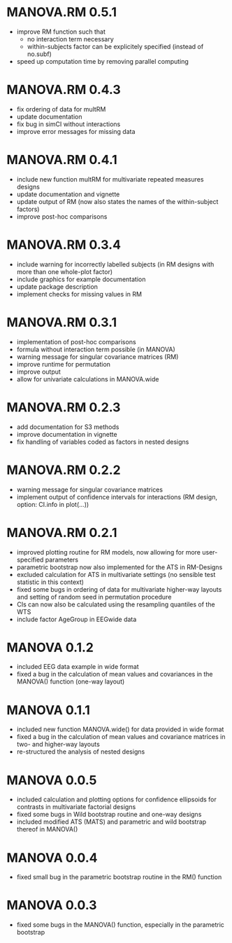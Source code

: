 # MANOVA.RM 0.5.1
* improve RM function such that
  - no interaction term necessary
  - within-subjects factor can be explicitely specified (instead of no.subf)
* speed up computation time by removing parallel computing

# MANOVA.RM 0.4.3
* fix ordering of data for multRM
* update documentation
* fix bug in simCI without interactions
* improve error messages for missing data

# MANOVA.RM 0.4.1
* include new function multRM for multivariate repeated measures designs
* update documentation and vignette
* update output of RM (now also states the names of the within-subject factors)
* improve post-hoc comparisons

# MANOVA.RM 0.3.4
* include warning for incorrectly labelled subjects (in RM designs with more than one whole-plot factor)
* include graphics for example documentation
* update package description
* implement checks for missing values in RM

# MANOVA.RM 0.3.1
* implementation of post-hoc comparisons
* formula without interaction term possible (in MANOVA)
* warning message for singular covariance matrices (RM)
* improve runtime for permutation
* improve output
* allow for univariate calculations in MANOVA.wide

# MANOVA.RM 0.2.3
* add documentation for S3 methods
* improve documentation in vignette
* fix handling of variables coded as factors in nested designs

# MANOVA.RM 0.2.2
* warning message for singular covariance matrices
* implement output of confidence intervals for interactions (RM design, option: CI.info in plot(...))

# MANOVA.RM 0.2.1
* improved plotting routine for RM models, now allowing for more user-specified parameters
* parametric bootstrap now also implemented for the ATS in RM-Designs
* excluded calculation for ATS in multivariate settings (no sensible test statistic in this context)
* fixed some bugs in ordering of data for multivariate higher-way layouts
and setting of random seed in permutation procedure
* CIs can now also be calculated using the resampling quantiles of the WTS
* include factor AgeGroup in EEGwide data


# MANOVA 0.1.2
* included EEG data example in wide format
* fixed a bug in the calculation of mean values and covariances in the MANOVA() function (one-way layout)

# MANOVA 0.1.1
* included new function MANOVA.wide() for data provided in wide format
* fixed a bug in the calculation of mean values and covariance matrices in two- and higher-way layouts
* re-structured the analysis of nested designs

# MANOVA 0.0.5
* included calculation and plotting options for confidence ellipsoids for contrasts in multivariate factorial designs
* fixed some bugs in Wild bootstrap routine and one-way designs
* included modified ATS (MATS) and parametric and wild bootstrap thereof in MANOVA()

# MANOVA 0.0.4
* fixed small bug in the parametric bootstrap routine in the RM() function


# MANOVA 0.0.3
* fixed some bugs in the MANOVA() function, especially in the parametric bootstrap
